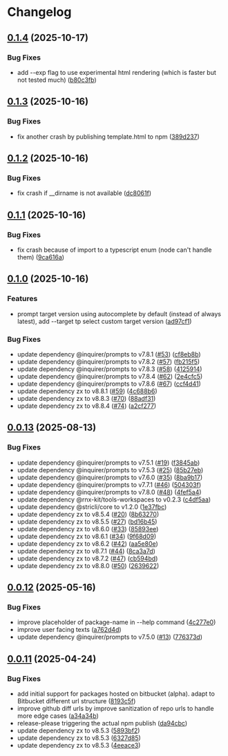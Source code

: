 # Changelog

## [0.1.4](https://github.com/WookieFPV/npm-peek/compare/v0.1.3...v0.1.4) (2025-10-17)


### Bug Fixes

* add --exp flag to use experimental html rendering (which is faster but not tested much) ([b80c3fb](https://github.com/WookieFPV/npm-peek/commit/b80c3fb41d2cdc4f76d5e78db8b29769cc7c01c3))

## [0.1.3](https://github.com/WookieFPV/npm-peek/compare/v0.1.2...v0.1.3) (2025-10-16)


### Bug Fixes

* fix another crash by publishing template.html to npm ([389d237](https://github.com/WookieFPV/npm-peek/commit/389d2370985249a475fa4103b020a5c69c648f48))

## [0.1.2](https://github.com/WookieFPV/npm-peek/compare/v0.1.1...v0.1.2) (2025-10-16)


### Bug Fixes

* fix crash if __dirname is not available ([dc8061f](https://github.com/WookieFPV/npm-peek/commit/dc8061f915624b840794cfceb10d89cb9b7b9e5a))

## [0.1.1](https://github.com/WookieFPV/npm-peek/compare/v0.1.0...v0.1.1) (2025-10-16)


### Bug Fixes

* fix crash because of import to a typescript enum (node can't handle them) ([9ca616a](https://github.com/WookieFPV/npm-peek/commit/9ca616abec0b8db380c7d144c79c44360be167e6))

## [0.1.0](https://github.com/WookieFPV/npm-peek/compare/v0.0.13...v0.1.0) (2025-10-16)


### Features

* prompt target version using autocomplete by default (instead of always latest), add --target tp select custom target version ([ad97cf1](https://github.com/WookieFPV/npm-peek/commit/ad97cf1c4eab14937c2d24854a43b5e426002fe3))


### Bug Fixes

* update dependency @inquirer/prompts to v7.8.1 ([#53](https://github.com/WookieFPV/npm-peek/issues/53)) ([cf8eb8b](https://github.com/WookieFPV/npm-peek/commit/cf8eb8b95f1be317b7f61a5ab933967be334147e))
* update dependency @inquirer/prompts to v7.8.2 ([#57](https://github.com/WookieFPV/npm-peek/issues/57)) ([fb215f5](https://github.com/WookieFPV/npm-peek/commit/fb215f5b0398e335f37b908d34a13380428e8ded))
* update dependency @inquirer/prompts to v7.8.3 ([#58](https://github.com/WookieFPV/npm-peek/issues/58)) ([4125914](https://github.com/WookieFPV/npm-peek/commit/412591496195cc49a4756dd84cef0a22c8b508be))
* update dependency @inquirer/prompts to v7.8.4 ([#62](https://github.com/WookieFPV/npm-peek/issues/62)) ([2e4cfc5](https://github.com/WookieFPV/npm-peek/commit/2e4cfc56a021b6433a8f9fb35b4b27a2e32679be))
* update dependency @inquirer/prompts to v7.8.6 ([#67](https://github.com/WookieFPV/npm-peek/issues/67)) ([ccf4d41](https://github.com/WookieFPV/npm-peek/commit/ccf4d411b60ffaa8da3d7accc33ab1fa75917267))
* update dependency zx to v8.8.1 ([#59](https://github.com/WookieFPV/npm-peek/issues/59)) ([4c688b6](https://github.com/WookieFPV/npm-peek/commit/4c688b66549d6c600625121b66211dcf5af7af87))
* update dependency zx to v8.8.3 ([#70](https://github.com/WookieFPV/npm-peek/issues/70)) ([88adf31](https://github.com/WookieFPV/npm-peek/commit/88adf310e38cd4364584f459999bcc45ab51264a))
* update dependency zx to v8.8.4 ([#74](https://github.com/WookieFPV/npm-peek/issues/74)) ([a2cf277](https://github.com/WookieFPV/npm-peek/commit/a2cf2776b384beffb15447d701db67504eebe917))

## [0.0.13](https://github.com/WookieFPV/npm-peek/compare/v0.0.12...v0.0.13) (2025-08-13)


### Bug Fixes

* update dependency @inquirer/prompts to v7.5.1 ([#19](https://github.com/WookieFPV/npm-peek/issues/19)) ([f3845ab](https://github.com/WookieFPV/npm-peek/commit/f3845abbce851209f3fb89efa23cfeb840a02199))
* update dependency @inquirer/prompts to v7.5.3 ([#25](https://github.com/WookieFPV/npm-peek/issues/25)) ([85b27eb](https://github.com/WookieFPV/npm-peek/commit/85b27eb574f8fc4c415982c3f3ce790e15012655))
* update dependency @inquirer/prompts to v7.6.0 ([#35](https://github.com/WookieFPV/npm-peek/issues/35)) ([8ba9b17](https://github.com/WookieFPV/npm-peek/commit/8ba9b17964fbb235fb7889b152caaa4c2a4e3715))
* update dependency @inquirer/prompts to v7.7.1 ([#46](https://github.com/WookieFPV/npm-peek/issues/46)) ([504303f](https://github.com/WookieFPV/npm-peek/commit/504303fdcabf9142f9d3dd0e2843257de0e6ea5d))
* update dependency @inquirer/prompts to v7.8.0 ([#48](https://github.com/WookieFPV/npm-peek/issues/48)) ([4fef5a4](https://github.com/WookieFPV/npm-peek/commit/4fef5a48fd868410a01e6817bc9981fd830cfd98))
* update dependency @rnx-kit/tools-workspaces to v0.2.3 ([c4df5aa](https://github.com/WookieFPV/npm-peek/commit/c4df5aa0017a7550e2bd7d875edec8a06a3b0177))
* update dependency @stricli/core to v1.2.0 ([1e37fbc](https://github.com/WookieFPV/npm-peek/commit/1e37fbc0872d6fc6231e72bcf2c06f425e376488))
* update dependency zx to v8.5.4 ([#20](https://github.com/WookieFPV/npm-peek/issues/20)) ([8b63270](https://github.com/WookieFPV/npm-peek/commit/8b63270b09f58cda0a467d420b4cd36b48b15a51))
* update dependency zx to v8.5.5 ([#27](https://github.com/WookieFPV/npm-peek/issues/27)) ([bd16b45](https://github.com/WookieFPV/npm-peek/commit/bd16b45b69416d5e2d3a8c8afe336b3a0f48e58a))
* update dependency zx to v8.6.0 ([#33](https://github.com/WookieFPV/npm-peek/issues/33)) ([85893ee](https://github.com/WookieFPV/npm-peek/commit/85893ee0f572cc23d98676a1d892bae1a9757b06))
* update dependency zx to v8.6.1 ([#34](https://github.com/WookieFPV/npm-peek/issues/34)) ([9f68d09](https://github.com/WookieFPV/npm-peek/commit/9f68d092025f4e84f01e90cce9be910c7628d1ef))
* update dependency zx to v8.6.2 ([#42](https://github.com/WookieFPV/npm-peek/issues/42)) ([aa5e80e](https://github.com/WookieFPV/npm-peek/commit/aa5e80e9f47e6c5f2829d93a6ef48ab4da4af016))
* update dependency zx to v8.7.1 ([#44](https://github.com/WookieFPV/npm-peek/issues/44)) ([8ca3a7d](https://github.com/WookieFPV/npm-peek/commit/8ca3a7d45c6698ce506d0687f350896ab89d23f2))
* update dependency zx to v8.7.2 ([#47](https://github.com/WookieFPV/npm-peek/issues/47)) ([cb594bd](https://github.com/WookieFPV/npm-peek/commit/cb594bd3b11f17936c27ac7cda536f3d4306db08))
* update dependency zx to v8.8.0 ([#50](https://github.com/WookieFPV/npm-peek/issues/50)) ([2639622](https://github.com/WookieFPV/npm-peek/commit/2639622a96e0ede4e3095b7f5d6e0186c9a7b99e))

## [0.0.12](https://github.com/WookieFPV/npm-peek/compare/v0.0.11...v0.0.12) (2025-05-16)


### Bug Fixes

* improve  placeholder of package-name in --help command ([4c277e0](https://github.com/WookieFPV/npm-peek/commit/4c277e0f7df915fb0250d65d63d02a597096f578))
* improve user facing texts ([a762d4d](https://github.com/WookieFPV/npm-peek/commit/a762d4d79d561d261b24bb71cb20d5ce4160455a))
* update dependency @inquirer/prompts to v7.5.0 ([#13](https://github.com/WookieFPV/npm-peek/issues/13)) ([776373d](https://github.com/WookieFPV/npm-peek/commit/776373d4db29f7c94993c4718eebdda222dd645e))

## [0.0.11](https://github.com/WookieFPV/npm-peek/compare/v0.0.10...v0.0.11) (2025-04-24)


### Bug Fixes

* add initial support for packages hosted on bitbucket (alpha). adapt to Bitbucket different url structure ([8193c5f](https://github.com/WookieFPV/npm-peek/commit/8193c5fe72ad7a5bca479bd335315f800bde606e))
* improve github diff urls by improve sanitization of repo urls to handle more edge cases ([a34a34b](https://github.com/WookieFPV/npm-peek/commit/a34a34b2144dbf5ede673148ab8dbe183aab39c4))
* release-please triggering the actual npm publish ([da94cbc](https://github.com/WookieFPV/npm-peek/commit/da94cbcb02986aeb899b3eb29c03353e01a74794))
* update dependency zx to v8.5.3 ([5893bf2](https://github.com/WookieFPV/npm-peek/commit/5893bf28193be78919dee6bcb716040d2b86c0ae))
* update dependency zx to v8.5.3 ([6327d85](https://github.com/WookieFPV/npm-peek/commit/6327d85bfe2b0de058ebd2547fd2a2721761da8d))
* update dependency zx to v8.5.3 ([4eeace3](https://github.com/WookieFPV/npm-peek/commit/4eeace3653721660c96e64b6b89f37bb1355d48e))
